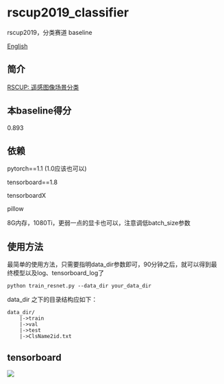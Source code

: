 # rscup2019_classifier
rscup2019，分类赛道 baseline

[English](https://github.com/Parker-Lyu/rscup2019_classifier/blob/master/baseline/README.md)

## 简介
[RSCUP: 遥感图像场景分类](http://rscup.bjxintong.com.cn/#/theme/1)

## 本baseline得分
0.893

## 依赖
pytorch==1.1 (1.0应该也可以)

tensorboard==1.8

tensorboardX 

pillow

8G内存，1080Ti，更弱一点的显卡也可以，注意调低batch_size参数

## 使用方法
最简单的使用方法，只需要指明data_dir参数即可，90分钟之后，就可以得到最终模型以及log、tensorboard_log了
```
python train_resnet.py --data_dir your_data_dir
```

data_dir 之下的目录结构应如下：
```
data_dir/
    |->train
    |->val
    |->test
    |->ClsName2id.txt
```

## tensorboard
![](https://github.com/Parker-Lyu/rscup2019_classifier/blob/master/baseline/train.png)